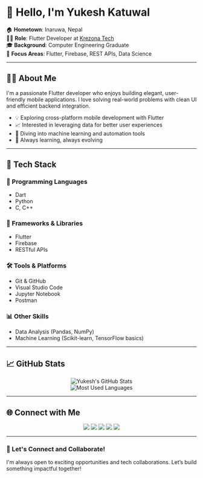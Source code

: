 # 👋 Hello, I'm Yukesh Katuwal

🏠 **Hometown**: Inaruwa, Nepal  
👨‍💻 **Role**: Flutter Developer at [Krezona Tech](https://krezona.tech)  
🎓 **Background**: Computer Engineering Graduate  
🚀 **Focus Areas**: Flutter, Firebase, REST APIs, Data Science  

---

## 👨‍💻 About Me

I'm a passionate Flutter developer who enjoys building elegant, user-friendly mobile applications. I love solving real-world problems with clean UI and efficient backend integration.

- 💡 Exploring cross-platform mobile development with Flutter  
- 📈 Interested in leveraging data for better user experiences  
- 🤖 Diving into machine learning and automation tools  
- 🔄 Always learning, always evolving  

---

## 🧰 Tech Stack

### 💬 Programming Languages
- Dart  
- Python  
- C, C++  

### 📱 Frameworks & Libraries
- Flutter  
- Firebase  
- RESTful APIs  

### 🛠 Tools & Platforms
- Git & GitHub  
- Visual Studio Code  
- Jupyter Notebook  
- Postman  

### 📊 Other Skills
- Data Analysis (Pandas, NumPy)  
- Machine Learning (Scikit-learn, TensorFlow basics)  

---

## 📈 GitHub Stats

<div align="center">
  <img src="https://github-readme-stats.vercel.app/api?username=Ukeshgit&show_icons=true&theme=radical" alt="Yukesh's GitHub Stats" />
  <br />
  <img src="https://github-readme-stats.vercel.app/api/top-langs/?username=Ukeshgit&layout=compact&theme=radical" alt="Most Used Languages" />
</div>

---

## 🌐 Connect with Me

<p align="center">
  <a href="https://github.com/Ukeshgit"><img src="https://img.shields.io/badge/GitHub-181717?style=for-the-badge&logo=github&logoColor=white" /></a>
  <a href="https://www.linkedin.com/in/yukesh-katuwal-3b5325209/"><img src="https://img.shields.io/badge/LinkedIn-0A66C2?style=for-the-badge&logo=linkedin&logoColor=white" /></a>
  <a href="https://www.facebook.com/katuwalukes"><img src="https://img.shields.io/badge/Facebook-1877F2?style=for-the-badge&logo=facebook&logoColor=white" /></a>
  <a href="https://www.instagram.com/yukeskatwal/"><img src="https://img.shields.io/badge/Instagram-E4405F?style=for-the-badge&logo=instagram&logoColor=white" /></a>
  <a href="https://x.com/yukeskatuwal"><img src="https://img.shields.io/badge/Twitter-1DA1F2?style=for-the-badge&logo=twitter&logoColor=white" /></a>
</p>

---

### 🤝 Let's Connect and Collaborate!

I'm always open to exciting opportunities and tech collaborations. Let’s build something impactful together!

